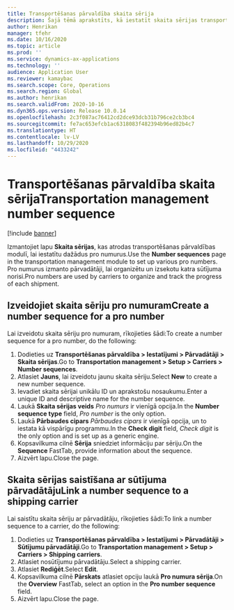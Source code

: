 ```yaml
---
title: Transportēšanas pārvaldība skaita sērija
description: Šajā tēmā aprakstīts, kā iestatīt skaita sērijas transportēšanas pārvaldībai.
author: Henrikan
manager: tfehr
ms.date: 10/16/2020
ms.topic: article
ms.prod: ''
ms.service: dynamics-ax-applications
ms.technology: ''
audience: Application User
ms.reviewer: kamaybac
ms.search.scope: Core, Operations
ms.search.region: Global
ms.author: henrikan
ms.search.validFrom: 2020-10-16
ms.dyn365.ops.version: Release 10.0.14
ms.openlocfilehash: 2c3f087ac76412cd2dce93dcb31b796ce2cb3bc4
ms.sourcegitcommit: fe7ac653efcb1ac6318083f482394b96ed82b4c7
ms.translationtype: HT
ms.contentlocale: lv-LV
ms.lasthandoff: 10/29/2020
ms.locfileid: "4433242"
---
```

# <a name="transportation-management-number-sequence"></a><span data-ttu-id="76efd-103">Transportēšanas pārvaldība skaita sērija</span><span class="sxs-lookup"><span data-stu-id="76efd-103">Transportation management number sequence</span></span>

[!include [banner](../includes/banner.md)]

<span data-ttu-id="76efd-104">Izmantojiet lapu **Skaita sērijas**, kas atrodas transportēšanas pārvaldības modulī, lai iestatītu dažādus pro numurus.</span><span class="sxs-lookup"><span data-stu-id="76efd-104">Use the **Number sequences** page in the transportation management module to set up various pro numbers.</span></span> <span data-ttu-id="76efd-105">Pro numurus izmanto pārvadātāji, lai organizētu un izsekotu katra sūtījuma norisi.</span><span class="sxs-lookup"><span data-stu-id="76efd-105">Pro numbers are used by carriers to organize and track the progress of each shipment.</span></span>

## <a name="create-a-number-sequence-for-a-pro-number"></a><span data-ttu-id="76efd-106">Izveidojiet skaita sēriju pro numuram</span><span class="sxs-lookup"><span data-stu-id="76efd-106">Create a number sequence for a pro number</span></span>

<span data-ttu-id="76efd-107">Lai izveidotu skaita sēriju pro numuram, rīkojieties šādi:</span><span class="sxs-lookup"><span data-stu-id="76efd-107">To create a number sequence for a pro number, do the following:</span></span>

1. <span data-ttu-id="76efd-108">Dodieties uz **Transportēšanas pārvaldība \> Iestatījumi \> Pārvadātāji \> Skaita sērijas**.</span><span class="sxs-lookup"><span data-stu-id="76efd-108">Go to **Transportation management \> Setup \> Carriers \> Number sequences**.</span></span>
1. <span data-ttu-id="76efd-109">Atlasiet **Jauns**, lai izveidotu jaunu skaita sēriju.</span><span class="sxs-lookup"><span data-stu-id="76efd-109">Select **New** to create a new number sequence.</span></span>
1. <span data-ttu-id="76efd-110">Ievadiet skaita sērijai unikālu ID un aprakstošu nosaukumu.</span><span class="sxs-lookup"><span data-stu-id="76efd-110">Enter a unique ID and descriptive name for the number sequence.</span></span>
1. <span data-ttu-id="76efd-111">Laukā **Skaita sērijas veids** *Pro numurs* ir vienīgā opcija.</span><span class="sxs-lookup"><span data-stu-id="76efd-111">In the **Number sequence type** field, *Pro number* is the only option.</span></span>
1. <span data-ttu-id="76efd-112">Laukā **Pārbaudes cipars** *Pārbaudes cipars* ir vienīgā opcija, un to iestata kā vispārīgu programmu.</span><span class="sxs-lookup"><span data-stu-id="76efd-112">In the **Check digit** field, *Check digit* is the only option and is set up as a generic engine.</span></span>
1. <span data-ttu-id="76efd-113">Kopsavilkuma cilnē **Sērija** sniedziet informāciju par sēriju.</span><span class="sxs-lookup"><span data-stu-id="76efd-113">On the **Sequence** FastTab, provide information about the sequence.</span></span>
1. <span data-ttu-id="76efd-114">Aizvērt lapu.</span><span class="sxs-lookup"><span data-stu-id="76efd-114">Close the page.</span></span>

## <a name="link-a-number-sequence-to-a-shipping-carrier"></a><span data-ttu-id="76efd-115">Skaita sērijas saistīšana ar sūtījuma pārvadātāju</span><span class="sxs-lookup"><span data-stu-id="76efd-115">Link a number sequence to a shipping carrier</span></span>

<span data-ttu-id="76efd-116">Lai saistītu skaita sēriju ar pārvadātāju, rīkojieties šādi:</span><span class="sxs-lookup"><span data-stu-id="76efd-116">To link a number sequence to a carrier, do the following:</span></span>

1. <span data-ttu-id="76efd-117">Dodieties uz **Transportēšanas pārvaldība \> Iestatījumi \> Pārvadātāji \> Sūtījumu pārvadātāji**.</span><span class="sxs-lookup"><span data-stu-id="76efd-117">Go to **Transportation management \> Setup \> Carriers \> Shipping carriers**.</span></span>
1. <span data-ttu-id="76efd-118">Atlasiet nosūtījumu pārvadātāju.</span><span class="sxs-lookup"><span data-stu-id="76efd-118">Select a shipping carrier.</span></span>
1. <span data-ttu-id="76efd-119">Atlasiet **Rediģēt**.</span><span class="sxs-lookup"><span data-stu-id="76efd-119">Select **Edit**.</span></span>
1. <span data-ttu-id="76efd-120">Kopsavilkuma cilnē **Pārskats** atlasiet opciju laukā **Pro numura sērija**.</span><span class="sxs-lookup"><span data-stu-id="76efd-120">On the **Overview** FastTab, select an option in the **Pro number sequence** field.</span></span>
1. <span data-ttu-id="76efd-121">Aizvērt lapu.</span><span class="sxs-lookup"><span data-stu-id="76efd-121">Close the page.</span></span>
